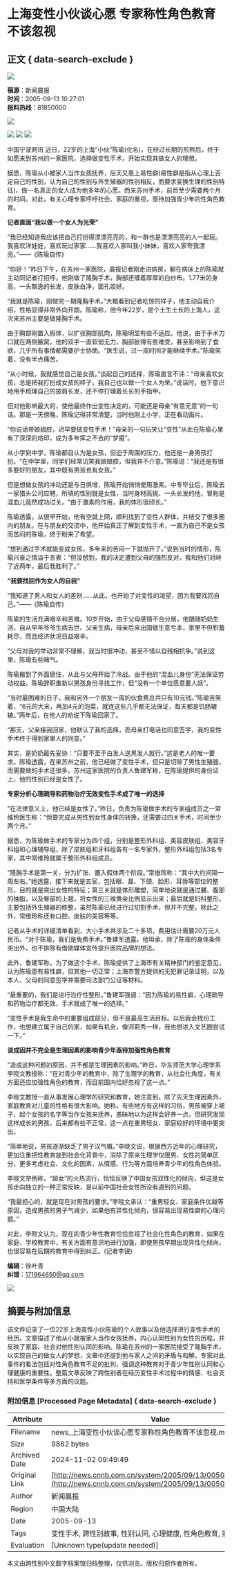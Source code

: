 # 上海变性小伙谈心愿 专家称性角色教育不该忽视

## 正文 { data-search-exclude }


![](http://news.cnnb.com.cn/packages/2015/images/1_2.jpg)

**稿源**：新闻晨报  
**时间**：2005-09-13 10:27:01  
**报料热线**：81850000

![](http://news.cnnb.com.cn/packages/2015/images/erweima.png)

![](http://news.cnnb.com.cn/packages/2015/images/1_14.jpg) ![](http://news.cnnb.com.cn/packages/2015/images/1_15.jpg) ![](http://news.cnnb.com.cn/packages/2015/images/1_16.png)

中国宁波网讯 近日，22岁的上海“小伙”陈瑜(化名)，在经过长期的煎熬后，终于如愿来到苏州的一家医院，选择做变性手术，开始实现其做女人的理想。

据悉，陈瑜从小被家人当作女孩抚养，后天又患上易性癖(易性癖是指从心理上否定自己的性别，认为自己的性别与外生殖器的性别相反，而要求变换生理的性别特征)，做一名真正的女人成为他多年的心愿。而来苏州手术，前后至少需要两个月的时间。对此，有关心理专家呼吁社会、家庭的重视，亟待加强青少年的性角色教育。

**记者直面“我以做一个女人为光荣”**

“我已经知道我应该把自己打扮得漂漂亮亮的，和一群也是漂漂亮亮的人一起玩。我喜欢洋娃娃，喜欢玩过家家……我喜欢人家叫我小妹妹，喜欢人家夸我漂亮。”——《陈瑜自传》

“你好！”昨日下午，在苏州一家医院，晨报记者刚走进病房，躺在病床上的陈瑜就主动同记者打招呼。他刚做了隆胸手术，胸部还缠着厚厚的白纱布。1.77米的身高，一头飘逸的长发，皮肤白净，面孔姣好。

“我就是陈瑜，刚做完一期隆胸手术。”大概看到记者吃惊的样子，他主动自我介绍，性格显得非常外向开朗。陈瑜称，他今年22岁，是个土生土长的上海人，这次来苏州主要是做隆胸手术。

由于胸部刚置入假体，以扩张胸部肌肉，陈瑜明显有些不适应。他说，由于手术刀口就在两侧腋窝，他的双手一直软弱无力，胸部胀得有些难受，甚至影响到了食欲，几乎所有事情都需要护士协助。“医生说，过一周时间才能继续手术。”陈瑜笑着，没有半点痛苦。

“从小时候，我就感觉自己是女孩。”谈起自己的选择，陈瑜直言不讳：“母亲喜欢女孩，总是把我打扮成女孩的样子，我自己也以做一个女人为荣。”说话时，他下意识地用手梳理自己的披肩长发，还不停打理着长长的手指甲。

但对他影响最大的，使他最终作出变性决定的，可能还是母亲“有意无意”的一句话。那是一天傍晚，陈瑜记得非常清楚，当时他刚上小学，正在看动画片。

“你说话带娘娘腔，迟早要做变性手术！”母亲的一句玩笑让“变性”从此在陈瑜心里有了深深的烙印，成为多年挥之不去的“梦魇”。

从小学到中学，陈瑜都自认为是女孩，但迫于周围的压力，他还是一身男孩打扮。“在中学里，同学们经常讥笑我娘娘腔，但我并不介意。”陈瑜说：“我还是有很多要好的朋友，其中既有男孩也有女孩。”

但是想做女孩的冲动还是与日俱增，陈瑜开始悄悄使用激素。中专毕业后，陈瑜去一家猎头公司应聘，所填的性别就是女性，当时身材高挑、一头长发的他，冒称是混血儿竟然成功过关。“由于激素的作用，我的体形很颀长。”

陈瑜透露，从很早开始，他有空就上网，顺利找到了变性人群体，并结交了很多圈内的朋友。在与朋友的交流中，他开始真正了解到变性手术，一直为自己不是女孩而苦闷的陈瑜，终于盼来了希望。

“想到通过手术就能变成女孩，多年来的苦闷一下就抛开了。”说到当时的情形，陈瑜兴奋之情溢于言表：“但没想到，我的决定遭到父母的强烈反对，我和他们对峙了近两年，最后我胜利了。”

**“我要找回作为女人的自我”**

“我知道了男人和女人的差别……从此，也开始了对变性的渴望，因为我要找回自己。”——《陈瑜自传》

陈瑜的生活充满艰辛和苦难。10岁开始，由于父母感情不合分居，他跟随奶奶生活，自从早年爷爷生病去世、父亲生病，母亲后来出国做生意亏本，家里不但积蓄耗尽，而且经济状况日益艰辛。

“父母对我的举动非常不理解，我当时很冲动，甚至不惜以自残相抗争。”说到这里，陈瑜有些赌气。

陈瑜搬到了外面居住，从此与父母开始了冷战。由于他的“混血儿身份”无法保证劳动权益，陈瑜辞职重新以男孩身份寻找工作，但“没有一个单位愿意要人妖”。

“当时最困难的日子，我和另外一个朋友一周的伙食费总共只有10元钱。”陈瑜苦笑着，“6元的大米，再加4元的泡菜，就连这些几乎都无法保证，每天都是饥肠辘辘。”两年后，在他人的劝说下陈瑜回家了。

“那天，父亲接我回家，他默认了我的选择，而母亲打电话也同意签字，我的变性手术终于得到家里人的同意。”

其实，是奶奶最先妥协：“只要不至于白发人送黑发人就行。”这是老人的唯一要求。陈瑜透露，在来苏州之前，他已经做了变性手术，但只是切除了男性生殖器，而需要做的手术还很多。苏州这家医院的负责人鲁建军称，在陈瑜提供的身份证上，他的性别已经是女性了。

**专家分析心理疏导和药物治疗无效变性手术成了唯一的选择**

“在法律意义上，他已经是女性了。”昨日，负责为陈瑜做手术的专家组成员之一常维玲医生称：“但要完成从男性到女性身体的转换，还需要过四关手术，时间至少两个月。”

据悉，为陈瑜做手术的专家分为四个组，分别是整形外科组、美容皮肤组、美容牙科组和心理辅导组，除了皮肤组和牙科组各有一名专家外，整形外科组包括3名专家，其中常维玲就属于整形外科组成员。

“隆胸手术是第一关，分为扩张、置入假体两个阶段。”常维玲称：“其中大约间隔一周左右。”她透露，接下来就是五官，包括眼、鼻、下颌、脸形、耳唇等部位的整形，目的就是突出女性的特征；第三关就是体形雕塑，简单地说就是通过腰、腹部的抽脂，以及臀部的上翘，将女性的三维黄金比例显示出来；最后就是妇科整形，主要包括外生殖器的修整，虽然陈瑜已经进行过切割手术，但并不完整。除此之外，常维玲称还有口腔、皮肤的美容等等。

记者从手术的详细清单看到，大小手术共涉及二十多项，费用估计需要20万元人民币。“对于陈瑜，我们是免费手术。”鲁建军透露。他坦承，除了陈瑜的身体条件突出外，也不排除有借助媒体宣传提升医院品牌的想法。

此外，鲁建军称，为了做这个手术，陈瑜提供了上海市有关精神部门的鉴定意见，认为陈瑜患有易性癖，但其他一切正常；上海市警方提供的无犯罪记录证明，以及本人、父母的同意签字并需要司法部门公证等材料。

“最重要的，我们是进行治疗性整形。”鲁建军强调：“因为陈瑜的易性癖，心理疏导和药物治疗都无效，手术就成了唯一的选择。”

“变性手术是我生命中的重要组成部分，但不是最高生活目标。以后我会找份工作，也想建立属于自己的家，如果有机会，像河莉秀一样，我也想进入文艺圈尝试一下。”

**谈成因并不完全是生理因素的影响青少年亟待加强性角色教育**

“造成这种问题的原因，并不都是生理因素的影响。”昨日，华东师范大学心理学系李晓文教授称：“在对青少年的教育中，除了生理学的教育，从社会化角度，有关方面还应加强性角色的教育，而目前国内恰好忽视了这一点。”

李晓文教授一直从事发展心理学的研究和教育，她注意到，除了先天生理因素外，家庭教育对儿童的性格有很大影响。她称，有些地方有这样的习俗，男孩被穿上裙子、起个女孩的名字等当作女孩来抚养，愚昧地以为这样会好养一点，但研究发现这样成长的男孩，后来都有些不正常，这一点在重男轻女、家庭较好的环境中更突出。

“简单地说，男孩逐渐缺乏了男子汉气概。”李晓文说，根据西方近年的心理研究，更加注重把性教育放到社会化背景中，消除了原来生理学仅限男、女性的简单区分，更多考虑社会、文化的因素，从情感、行为等方面培养青少年的性角色体验。

李晓文举例称，“超女”的火热流行，恰恰反映了中国女孩双性化的倾向，但这是女孩走向独立的一种正常反映，是以前中国社会女性所没有遇到的问题。

“我最担心的，就是现在对男孩的要求。”李晓文承认：“重男轻女、家庭条件优越等原因，造成男孩的男子气减少，如果他有异性化倾向，很容易出现易性癖的心理问题。”

对此，李晓文认为，现在的青少年性教育恰恰忽视了社会化性角色的教育，如果在家庭、学校教育中，有关方面有意识地进行加强，即使男孩早期出现异性化倾向，也很容易在后期的教育中得到纠正。(记者李锐)

**编辑**：徐叶青  
**纠错**：[171964650@qq.com](mailto:171964650@qq.com)

![](http://www.cnnb.com.cn/pic/0/04/21/41/4214177_806742.jpg)

## 摘要与附加信息

<!-- tcd_abstract -->
该文件记录了一位22岁上海变性小伙陈瑜的个人故事以及他选择进行变性手术的经历。文章描述了他从小就被家人当作女孩抚养，内心认同性别为女性的历程，并反映了家庭、社会对他性别认同的影响。陈瑜在苏州的一家医院接受了隆胸手术，以实现自己的做女人的梦想，文章中还提到他与家人之间的矛盾与和解。专家对此事件的看法包括对性角色教育不足的批判，强调这种教育对于青少年性别认同和心理健康的重要性。整篇文章反映了跨性别者在经历变性手术过程中的情感、社会支持和医学条件等多方面的议题。
<!-- tcd_abstract_end -->

### 附加信息 [Processed Page Metadata] { data-search-exclude }

| Attribute       | Value                                  |
|-----------------|----------------------------------------|
| Filename        | news_上海变性小伙谈心愿专家称性角色教育不该忽视.md                             |
| Size            | 9862 bytes                           |
| Archived Date   | 2024-11-02 09:49:49                             |
| Original Link   | [http://news.cnnb.com.cn/system/2005/09/13/005018082.shtml](http://news.cnnb.com.cn/system/2005/09/13/005018082.shtml)                       |
| Author          | 新闻晨报                               |
| Region          | 中国大陆                               |
| Date            | 2005-09-13                                 |
| Tags            | 变性手术, 跨性别故事, 性别认同, 心理健康, 性角色教育, 家庭影响                                 |
| Evaluation            | [Unknown type(update needed)]                                 |
<!-- tcd_table_end -->

本文由跨性别中文数字档案馆归档整理，仅供浏览。版权归原作者所有。
